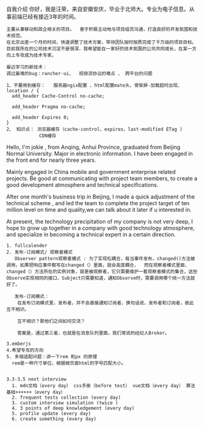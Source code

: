 自我介绍 
    你好，我是汪荣，来自安徽安庆，毕业于北师大。专业为电子信息。从事前端已经有接近3年的时间。
    
    主要从事移动和政企相关的项目。  善于积极主动地与项目组员沟通，打造良好的开发氛围和技术规范。
    在北京出差一个月的时间，快速调整了技术方案，带领团队按时按质完成了千万级的项目目标。
    目前我所在的公司技术沉淀不是很深，我希望能在一家好的技术氛围的公司共同成长，在某一方向上专攻成为技术专家。
    
    最近学习的新技术：
    调过最难的bug：rancher-ui、  视频流协议的难点 、 跨平台的问题 

    1、不要用到缓存：   服务器ngix配置 、html配置mate头、骨架屏-加载超时出现、
    location / {
      add_header Cache-Control no-cache;

      add_header Pragma no-cache;

      add_header Expires 0;
    }
    2、 知识点： 浏览器缓存（cache-control、expires、last-modified ETag ) 
                CDN缓存 
Hello, I'm jokie , from Anqing, Anhui Province, graduated from Beijing Normal University. Major in electronic information. I have been engaged in the front end for nearly three years.

Mainly engaged in China mobile and government enterprise related projects. Be good at  communicating with project team members, to create a good development atmosphere and technical specifications.

After one month's business trip in Beijing, I made a quick adjustment of the technical scheme ,  and led the team to complete the project target of ten million level on time and quality,we can talk about it later if u interested in.

At present, the technology precipitation of my company is not very deep,  I hope to grow up  together in a company with good technology atmosphere, and specialize in becoming a technical expert in a certain direction.


    1. fullcalender 
    2. 发布-订阅模式/ 观察者模式
       Observer pattern观察者模式 : 为了实现松耦合，每当事件发布，changed()方法被调用，如果把响应事件都写在changed（）里面，就会高度耦合，  而在观察者模式里面，changed（）方法所在的实例对象，就是被观察者，它只需要维护一套观察者模式的集合，这些Observe实现相同的接口，Subject只需要知道，通知Observe时，需要调用哪个统一方法就好了。

       发布-订阅模式：
        在发布订阅模式里，发布者，并不会直接通知订阅者，换句话说，发布者和订阅者，彼此互不相识。

        互不相识？那他们之间如何交流？

        答案是，通过第三者，也就是在消息队列里面，我们常说的经纪人Broker。
        
    3.emberjs
    4.希望专攻的方向
    5. 多端适配问题：讲一下rem 和px 的原理 
      rem是一种尺寸单位，根据根页面html的字号匹配大小。 
    

    3.3-3.5 next interview
      1. mdn文档（every day） css手册（before test） vue文档（every day） 算法基础++++++（every day）
      2. frequent tests collection (every day)
      3. custom interview simulation (twice )
      4. 3 points of deep knowledgement (every day)
      5. profile update (every day)
      6. create something (every day)




